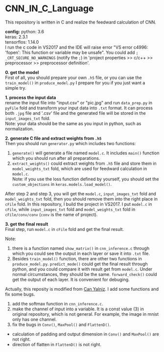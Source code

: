 # CNN_IN_C_Language
This repository is written in C and realize the feedward calculation of CNN.

**config:**
python: 3.6  
keras: 2.3.1  
tensorflos: 1.14.0  
I run the c code in VS2017 and the IDE will raise error "VS error c4996: 'fopen': This function or variable may be unsafe". You could add `; _CRT_SECURE_NO_WARNINGS` (notify the `;`) in 'project properties >> c/c++ >> preprocessor >> preprocessor definition'.  

**0. get the model**  
First of all, you should prepare your own `.h5` file, or you can use the `train_model()` in `produce_model.py` I prepare for you if you just want a simple try.

**1. process the input data**  
rename the input file into "input.csv" or "pic.jpg" and run `data_prep.py` in `pyFile` fold and transform your input data into `.txt` format. It can process both `.jpg` file and '.csv' file and the generated file will be stored in the `input_images_txt` fold.  
Note: your data should be the same as you input in python, such as normalization.

**2. generate C file and extract weights from `.h5`**  
Then you should run `generator.py` which includes two functions:  
1) `generate()` will generate a file named `model.c`. It includes `main()` function which you should run after all preparations.  
2) `extract_weights()` could extract weights from `.h5` file and store them in `model_weights_txt` fold, which are used for feedward calculation in `model.c`.  
Note: if you use the loss function defined by yourself, you should set the `custom_objections` in `keras.models.load_model()`.  

After step 2 and step 3, you will get the `model.c`, `input_images_txt` fold and `model_weights_txt` fold, then you should remove them into the right place in `cFile` fold. In this repository, I build the project in VS2017. I put `model.c` in `cFile`, while `input_images_txt` fold and `model_weights_txt` fold in `cFile/conv/conv` (`conv` is the name of project).  

**3. get the final result**  
Final step, run `model.c` in `cFile` fold and get the final result.  

Note:  
1) there is a function named `show_matrix()` in `cnn_inference.c` through which you could see the output in each layer or save it into `.txt` file.  
2) Besides `train_model()` function, there are other two functions in `produce_model.py`. `predict_mode()` could get the final result through python, and you could compare it with result get from `model.c`. Under normal circumstances, they should be the same. `forward_check()` could get the output of each layer. It is convenient for debuging.  

Actually, this reposity is modified from [Can Yalniz](https://github.com/canyalniz/CNN-Inference-Didactic). I add some functions and fix some bugs.  
1) add the softmax function in `cnn_inference.c`.  
2) make the channel of input into a variable. It is a const value (3) in original repository, which is not general. For example, the image in mnist only has one channel.  
3) fix the bugs in `Conv()`, `MaxPool()` and `FlattenD()`.  
- calculation of padding and output dimension in `Conv()` and `MaxPool()` are not right.  
- direction of flatten in `FlattenD()` is not right.  




